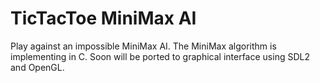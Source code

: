 # TicTacToe MiniMax AI

Play against an impossible MiniMax AI. The MiniMax algorithm is implementing
in C. Soon will be ported to graphical interface using SDL2 and OpenGL.